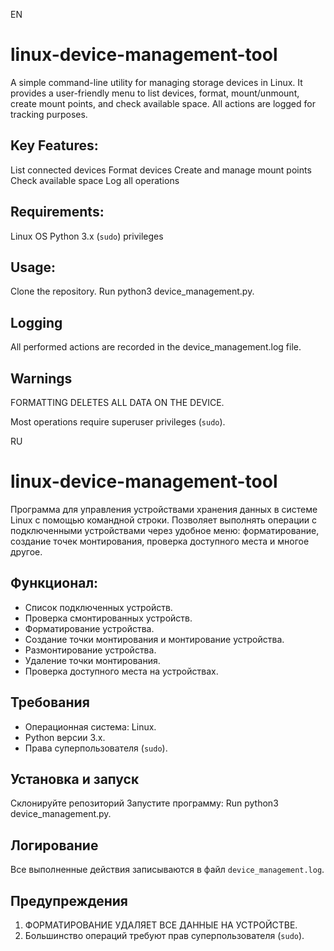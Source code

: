 EN
# linux-device-management-tool

A simple command-line utility for managing storage devices in Linux. It provides a user-friendly menu to list devices, format, mount/unmount, create mount points, and check available space. All actions are logged for tracking purposes.

## Key Features:

List connected devices
Format devices
Create and manage mount points
Check available space
Log all operations

## Requirements:
Linux OS
Python 3.x
(`sudo`) privileges

## Usage:

Clone the repository.
Run python3 device_management.py.

## Logging
All performed actions are recorded in the device_management.log file.

## Warnings
FORMATTING DELETES ALL DATA ON THE DEVICE.

Most operations require superuser privileges (`sudo`).

RU
# linux-device-management-tool

Программа для управления устройствами хранения данных в системе Linux с помощью командной строки. Позволяет выполнять операции с подключенными устройствами через удобное меню: форматирование, создание точек монтирования, проверка доступного места и многое другое.

## Функционал:

- Список подключенных устройств.
- Проверка смонтированных устройств.
- Форматирование устройства.
- Создание точки монтирования и монтирование устройства.
- Размонтирование устройства.
- Удаление точки монтирования.
- Проверка доступного места на устройствах.

## Требования

- Операционная система: Linux.
- Python версии 3.x.
- Права суперпользователя (`sudo`).

## Установка и запуск
Склонируйте репозиторий
Запустите программу: Run python3 device_management.py.

## Логирование

Все выполненные действия записываются в файл `device_management.log`.

## Предупреждения

1. ФОРМАТИРОВАНИЕ УДАЛЯЕТ ВСЕ ДАННЫЕ НА УСТРОЙСТВЕ.
2. Большинство операций требуют прав суперпользователя (`sudo`).
